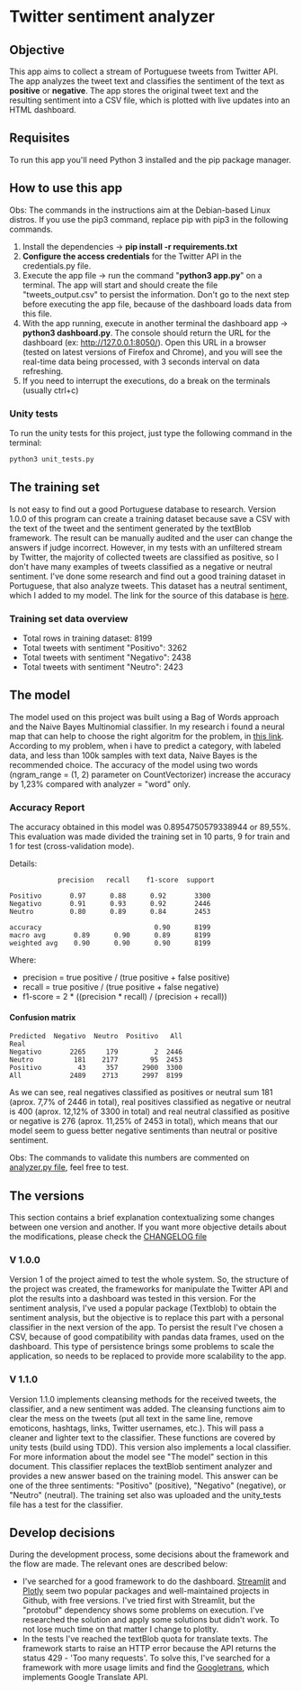 # Twitter sentiment analyzer

## Objective
This app aims to collect a stream of Portuguese tweets from Twitter API. The app analyzes the tweet text and classifies the sentiment of the text as **positive** or **negative**. The app stores the original tweet text and the resulting sentiment into a CSV file, which is plotted with live updates into an HTML dashboard.

## Requisites
To run this app you'll need Python 3 installed and the pip package manager.

## How to use this app
Obs: The commands in the instructions aim at the Debian-based Linux distros. If you use the pip3 command, replace pip with pip3 in the following commands.

1. Install the dependencies -> **pip install -r requirements.txt**
2. **Configure the access credentials** for the Twitter API in the credentials.py file.
3. Execute the app file -> run the command "**python3 app.py**" on a terminal. The app will start and should create the file "tweets_output.csv" to persist the information. Don't go to the next step before executing the app file, because of the dashboard loads data from this file.
4. With the app running, execute in another terminal the dashboard app -> **python3 dashboard.py**. The console should return the URL for the dashboard (ex: http://127.0.0.1:8050/). Open this URL in a browser (tested on latest versions of Firefox and Chrome), and you will see the real-time data being processed, with 3 seconds interval on data refreshing.
5. If you need to interrupt the executions, do a break on the terminals (usually ctrl+c)

### Unity tests
To run the unity tests for this project, just type the following command in the terminal:
```python
python3 unit_tests.py
```

## The training set
Is not easy to find out a good Portuguese database to research. Version 1.0.0 of this program can create a training dataset because save a CSV with the text of the tweet and the sentiment generated by the textBlob framework. The result can be manually audited and the user can change the answers if judge incorrect. However, in my tests with an unfiltered stream by Twitter, the majority of collected tweets are classified as positive, so I don't have many examples of tweets classified as a negative or neutral sentiment.
I've done some research and find out a good training dataset in Portuguese, that also analyze tweets. This dataset has a neutral sentiment, which I added to my model. The link for the source of this database is [here](https://www.kaggle.com/leandrodoze/tweets-from-mgbr).

### Training set data overview
* Total rows in training dataset: 8199
* Total tweets with sentiment "Positivo": 3262
* Total tweets with sentiment "Negativo": 2438
* Total tweets with sentiment "Neutro": 2423

## The model
The model used on this project was built using a Bag of Words approach and the Naive Bayes Multinomial classifier. In my research i found a neural map that can help to choose the right algoritm for the problem, in [this link](https://scikit-learn.org/stable/tutorial/machine_learning_map/index.html). According to my problem, when i have to predict a category, with labeled data, and less than 100k samples with text data, Naive Bayes is the recommended choice.
The accuracy of the model using two words (ngram_range = (1, 2) parameter on CountVectorizer) increase the accuracy by 1,23% compared with analyzer = "word" only.

### Accuracy Report
The accuracy obtained in this model was 0.8954750579338944 or 89,55%. This evaluation was made divided the training set in 10 parts, 9 for train and 1 for test (cross-validation mode).

Details:

                precision   recall    f1-score  support

    Positivo       0.97      0.88      0.92       3300
    Negativo       0.91      0.93      0.92       2446
    Neutro         0.80      0.89      0.84       2453

    accuracy                            0.90      8199
    macro avg       0.89      0.90      0.89      8199
    weighted avg    0.90      0.90      0.90      8199
Where:
* precision = true positive / (true positive + false positive)
* recall    = true positive / (true positive + false negative)
* f1-score  = 2 * ((precision * recall) / (precision + recall))

#### Confusion matrix
    Predicted  Negativo  Neutro  Positivo   All
    Real                                       
    Negativo       2265     179         2  2446
    Neutro          181    2177        95  2453
    Positivo         43     357      2900  3300
    All            2489    2713      2997  8199

As we can see, real negatives classified as positives or neutral sum 181 (aprox. 7,7% of 2446 in total), real positives classified as negative or neutral is 400 (aprox. 12,12% of 3300 in total) and real neutral classified as positive or negative is 276 (aprox. 11,25% of 2453 in total), which means that our model seem to guess better negative sentiments than neutral or positive sentiment.

Obs: The commands to validate this numbers are commented on [analyzer.py file](./analyzer.py), feel free to test.

## The versions
This section contains a brief explanation contextualizing some changes between one version and another. If you want more objective details about the modifications, please check the [CHANGELOG file](./CHANGELOG.md)

### V 1.0.0
Version 1 of the project aimed to test the whole system. So, the structure of the project was created, the frameworks for manipulate the Twitter API and plot the results into a dashboard was tested in this version. 
For the sentiment analysis, I've used a popular package (Textblob) to obtain the sentiment analysis, but the objective is to replace this part with a personal classifier in the next version of the app.
To persist the result I've chosen a CSV, because of good compatibility with pandas data frames, used on the dashboard. This type of persistence brings some problems to scale the application, so needs to be replaced to provide more scalability to the app.

### V 1.1.0
Version 1.1.0 implements cleansing methods for the received tweets, the classifier, and a new sentiment was added. 
The cleansing functions aim to clear the mess on the tweets (put all text in the same line, remove emoticons, hashtags, links, Twitter usernames, etc.). This will pass a cleaner and lighter text to the classifier. These functions are covered by unity tests (build using TDD).
This version also implements a local classifier. For more information about the model see "The model" section in this document. This classifier replaces the textBlob sentiment analyzer and provides a new answer based on the training model. This answer can be one of the three sentiments: "Positivo" (positive), "Negativo" (negative), or "Neutro" (neutral). The training set also was uploaded and the unity_tests file has a test for the classifier.


## Develop decisions
During the development process, some decisions about the framework and the flow are made. The relevant ones are described below:
* I've searched for a good framework to do the dashboard. [Streamlit](https://www.streamlit.io/) and [Plotly](https://plotly.com/) seem two popular packages and well-maintained projects in Github, with free versions. I've tried first with Streamlit, but the "protobuf" dependency shows some problems on execution. I've researched the solution and apply some solutions but didn't work. To not lose much time on that matter I change to plotlty.
* In the tests I've reached the textBlob quota for translate texts. The framework starts to raise an HTTP error because the API returns the status 429 - 'Too many requests'. To solve this, I've searched for a framework with more usage limits and find the [Googletrans](https://py-googletrans.readthedocs.io/en/latest/), which implements Google Translate API.